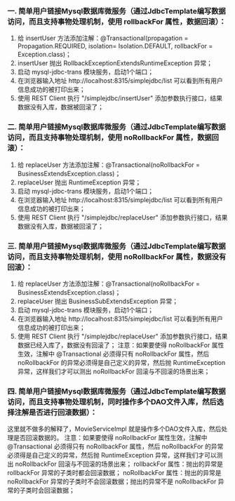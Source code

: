### 一. 简单用户链接Mysql数据库微服务（通过JdbcTemplate编写数据访问，而且支持事物处理机制，使用 rollbackFor 属性，数据回滚）：
 1. 给 insertUser 方法添加注解：@Transactional(propagation = Propagation.REQUIRED, isolation= Isolation.DEFAULT, rollbackFor = Exception.class)；
 2. insertUser 抛出 RollbackExceptionExtendsRuntimeException 异常；
 3. 启动 mysql-jdbc-trans 模块服务，启动1个端口；
 4. 在浏览器输入地址 http://localhost:8315/simplejdbc/list 可以看到所有用户信息成功的被打印出来；
 5. 使用 REST Client 执行 "/simplejdbc/insertUser" 添加参数执行接口，结果数据没有入库，数据被回滚了；
### 二. 简单用户链接Mysql数据库微服务（通过JdbcTemplate编写数据访问，而且支持事物处理机制，使用 noRollbackFor 属性，数据回滚）：
 1. 给 replaceUser 方法添加注解：@Transactional(noRollbackFor = BusinessExtendsException.class)；
 2. replaceUser 抛出 RuntimeException 异常；
 3. 启动 mysql-jdbc-trans 模块服务，启动1个端口；
 4. 在浏览器输入地址 http://localhost:8315/simplejdbc/list 可以看到所有用户信息成功的被打印出来；
 5. 使用 REST Client 执行 "/simplejdbc/replaceUser" 添加参数执行接口，结果数据没有入库，数据被回滚了；
### 三. 简单用户链接Mysql数据库微服务（通过JdbcTemplate编写数据访问，而且支持事物处理机制，使用 noRollbackFor 属性，数据没有回滚）：
 1. 给 replaceUser 方法添加注解：@Transactional(noRollbackFor = BusinessExtendsException.class)；
 2. replaceUser 抛出 BusinessSubExtendsException 异常；
 3. 启动 mysql-jdbc-trans 模块服务，启动1个端口；
 4. 在浏览器输入地址 http://localhost:8315/simplejdbc/list 可以看到所有用户信息成功的被打印出来；
 5. 使用 REST Client 执行 "/simplejdbc/replaceUser" 添加参数执行接口，结果数据已经入库了，数据没有回滚了；
 注意：如果要使得 noRollbackFor 属性生效，注解中 @Transactional 必须得只有 noRollbackFor 属性，然后 noRollbackFor 的异常必须得是自己定义的异常，然后抛 RuntimeException 异常，这样我们才可以测出 noRollbackFor 回滚与不回滚的场景出来；
### 四. 简单用户链接Mysql数据库微服务（通过JdbcTemplate编写数据访问，而且支持事物处理机制，同时操作多个DAO文件入库，然后选择注解是否进行回滚数据）：
 这里就不做多的解释了，MovieServiceImpl 就是操作多个DAO文件入库，然后处理是否回滚数据的。
 注意：如果要使得 noRollbackFor 属性生效，注解中 @Transactional 必须得只有 noRollbackFor 属性，然后 noRollbackFor 的异常必须得是自己定义的异常，然后抛 RuntimeException 异常，这样我们才可以测出 noRollbackFor 回滚与不回滚的场景出来；
 rollbackFor 属性：抛出的异常是 rollbackFor 异常的子类时都会回滚数据；
 noRollbackFor 属性：抛出的异常是 noRollbackFor 异常的子类时不会回滚数据；抛出的异常不是 noRollbackFor 异常的子类时会回滚数据；